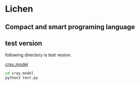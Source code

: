 # Lichen

## Compact and smart programing language

## test version

following directory is test vesion.

[cray_model](/clay_model/)

```bash
cd cray_model
python3 test.py
```


